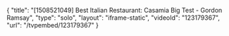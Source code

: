 {
    "title": "[1508521049] Best Italian Restaurant: Casamia Big Test - Gordon Ramsay",
    "type": "solo",
    "layout": "iframe-static",
    "videoId": "123179367",
    "url": "\/tvpembed\/123179367"
}